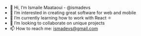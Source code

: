- 👋 Hi, I’m Ismaile Maataoui - @ismadevs
- 👀 I’m interested in creating great software for web and mobile
- 🌱 I’m currently learning how to work with React ⚛️
- 💞️ I’m looking to collaborate on unique projects 
- 📫 How to reach me: ismadevs@gmail.com 
